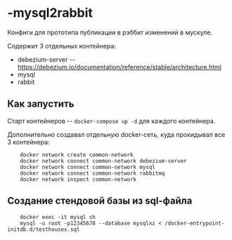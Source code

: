 # -mysql2rabbit

Конфиги для прототипа публикации в рэббит изменений в мускуле.

Содержит 3 отдельных контейнера:
  - debezium-server -- https://debezium.io/documentation/reference/stable/architecture.html
  - mysql
  - rabbit

## Как запустить

Старт контейнеров -- ```docker-compose up -d``` для каждого контейнера.
  
Дополнительно создавал отдельную docker-сеть, куда прокидывал все 3 контейнера:
```
    docker network create common-network
    docker network connect common-network debezium-server
    docker network connect common-network mysql
    docker network connect common-network rabbitmq
    docker network inspect common-network
```

## Создание стендовой базы из sql-файла
```
    docker exec -it mysql sh
    mysql -u root -p12345678 --database mysqlxz < /docker-entrypoint-initdb.d/testhouses.sql

```
